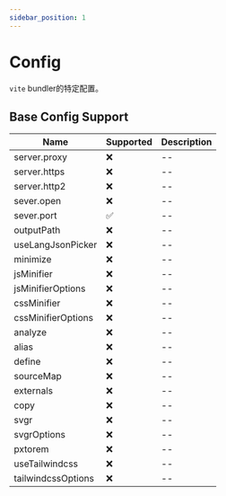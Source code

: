 ```yaml
---
sidebar_position: 1
---
```


# Config

`vite` bundler的特定配置。

## Base Config Support

| Name | Supported | Description |
|--------------------|-----------|-------------|
| server.proxy | ❌ | -- |
| server.https | ❌ | -- |
| server.http2 | ❌ | -- |
| sever.open | ❌ | -- |
| sever.port | ✅ | -- |
| outputPath | ❌ | -- |
| useLangJsonPicker | ❌ | -- |
| minimize | ❌ | -- |
| jsMinifier | ❌ | -- |
| jsMinifierOptions | ❌ | -- |
| cssMinifier | ❌ | -- |
| cssMinifierOptions | ❌ | -- |
| analyze | ❌ | -- |
| alias | ❌ | -- |
| define | ❌ | -- |
| sourceMap | ❌ | -- |
| externals | ❌ | -- |
| copy | ❌ | -- |
| svgr | ❌ | -- |
| svgrOptions | ❌ | -- |
| pxtorem | ❌ | -- |
| useTailwindcss | ❌ | -- |
| tailwindcssOptions | ❌ | -- |

